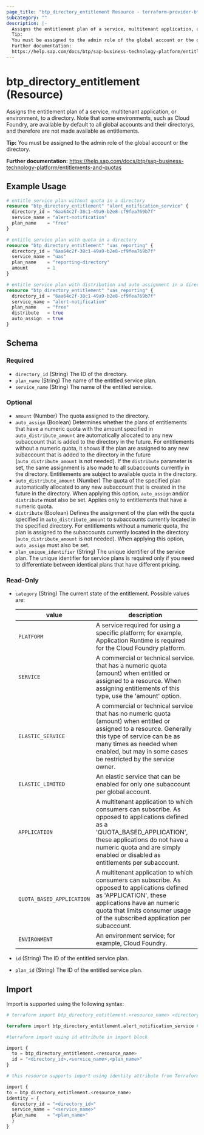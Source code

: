 ```yaml
---
page_title: "btp_directory_entitlement Resource - terraform-provider-btp"
subcategory: ""
description: |-
  Assigns the entitlement plan of a service, multitenant application, or environment, to a directory. Note that some environments, such as Cloud Foundry, are available by default to all global accounts and their directorys, and therefore are not made available as entitlements.
  Tip:
  You must be assigned to the admin role of the global account or the directory.
  Further documentation:
  https://help.sap.com/docs/btp/sap-business-technology-platform/entitlements-and-quotas
---
```


# btp_directory_entitlement (Resource)

Assigns the entitlement plan of a service, multitenant application, or environment, to a directory. Note that some environments, such as Cloud Foundry, are available by default to all global accounts and their directorys, and therefore are not made available as entitlements.

__Tip:__
You must be assigned to the admin role of the global account or the directory.

__Further documentation:__
<https://help.sap.com/docs/btp/sap-business-technology-platform/entitlements-and-quotas>

## Example Usage

```terraform
# entitle service plan without quota in a directory
resource "btp_directory_entitlement" "alert_notification_service" {
  directory_id = "6aa64c2f-38c1-49a9-b2e8-cf9fea769b7f"
  service_name = "alert-notification"
  plan_name    = "free"
}

# entitle service plan with quota in a directory
resource "btp_directory_entitlement" "uas_reporting" {
  directory_id = "6aa64c2f-38c1-49a9-b2e8-cf9fea769b7f"
  service_name = "uas"
  plan_name    = "reporting-directory"
  amount       = 1
}

# entitle service plan with distribution and auto assignment in a directory
resource "btp_directory_entitlement" "uas_reporting" {
  directory_id = "6aa64c2f-38c1-49a9-b2e8-cf9fea769b7f"
  service_name = "alert-notification"
  plan_name    = "free"
  distribute   = true
  auto_assign  = true
}
```

<!-- schema generated by tfplugindocs -->
## Schema

### Required

- `directory_id` (String) The ID of the directory.
- `plan_name` (String) The name of the entitled service plan.
- `service_name` (String) The name of the entitled service.

### Optional

- `amount` (Number) The quota assigned to the directory.
- `auto_assign` (Boolean) Determines whether the plans of entitlements that have a numeric quota with the amount specified in `auto_distribute_amount` are automatically allocated to any new subaccount that is added to the directory in the future. For entitlements without a numeric quota, it shows if the plan are assigned to any new subaccount that is added to the directory in the future (`auto_distribute_amount` is not needed). If the `distribute` parameter is set, the same assignment is also made to all subaccounts currently in the directory. Entitlements are subject to available quota in the directory.
- `auto_distribute_amount` (Number) The quota of the specified plan automatically allocated to any new subaccount that is created in the future in the directory. When applying this option, `auto_assign` and/or `distribute` must also be set. Applies only to entitlements that have a numeric quota.
- `distribute` (Boolean) Defines the assignment of the plan with the quota specified in `auto_distribute_amount` to subaccounts currently located in the specified directory. For entitlements without a numeric quota, the plan is assigned to the subaccounts currently located in the directory (`auto_distribute_amount` is not needed). When applying this option, `auto_assign` must also be set.
- `plan_unique_identifier` (String) The unique identifier of the service plan. The unique identifier for service plans is required only if you need to differentiate between identical plans that have different pricing.

### Read-Only

- `category` (String) The current state of the entitlement. Possible values are: 
 
  | value | description | 
  | --- | --- | 
  | `PLATFORM` |  A service required for using a specific platform; for example, Application Runtime is required for the Cloud Foundry platform. | 
  | `SERVICE` | A commercial or technical service. that has a numeric quota (amount) when entitled or assigned to a resource. When assigning entitlements of this type, use the 'amount' option. | 
  | `ELASTIC_SERVICE` | A commercial or technical service that has no numeric quota (amount) when entitled or assigned to a resource. Generally this type of service can be as many times as needed when enabled, but may in some cases be restricted by the service owner. | 
  | `ELASTIC_LIMITED` | An elastic service that can be enabled for only one subaccount per global account. | 
  | `APPLICATION` | A multitenant application to which consumers can subscribe. As opposed to applications defined as a 'QUOTA_BASED_APPLICATION', these applications do not have a numeric quota and are simply enabled or disabled as entitlements per subaccount. | 
  | `QUOTA_BASED_APPLICATION` | A multitenant application to which consumers can subscribe. As opposed to applications defined as 'APPLICATION', these applications have an numeric quota that limits consumer usage of the subscribed application per subaccount. | 
  | `ENVIRONMENT` |  An environment service; for example, Cloud Foundry. |
- `id` (String) The ID of the entitled service plan.
- `plan_id` (String) The ID of the entitled service plan.

## Import

Import is supported using the following syntax:

```terraform
# terraform import btp_directory_entitlement.<resource_name> <directory_id>,<service_name>,<plan_name>

terraform import btp_directory_entitlement.alert_notification_service 6aa64c2f-38c1-49a9-b2e8-cf9fea769b7f,alert-notification,free

#terraform import using id attribute in import block

import {
  to = btp_directory_entitlement.<resource_name>
  id = "<directory_id>,<service_name>,<plan_name>"
}

# this resource supports import using identity attribute from Terraform version 1.12 or higher

import {
to = btp_directory_entitlement.<resource_name>
identity = {
  directory_id = "<directory_id>"
  service_name = "<service_name>"
  plan_name    = "<plan_name>"
  }
}
```
